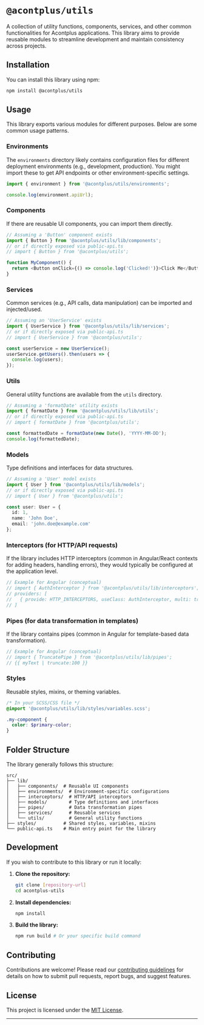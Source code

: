# `@acontplus/utils`

A collection of utility functions, components, services, and other common functionalities for Acontplus applications. This library aims to provide reusable modules to streamline development and maintain consistency across projects.

## Installation

You can install this library using npm:

```bash
npm install @acontplus/utils
```

## Usage

This library exports various modules for different purposes. Below are some common usage patterns.

### Environments

The `environments` directory likely contains configuration files for different deployment environments (e.g., development, production). You might import these to get API endpoints or other environment-specific settings.

```typescript
import { environment } from '@acontplus/utils/environments';

console.log(environment.apiUrl);
```

### Components

If there are reusable UI components, you can import them directly.

```typescript
// Assuming a 'Button' component exists
import { Button } from '@acontplus/utils/lib/components';
// or if directly exposed via public-api.ts
// import { Button } from '@acontplus/utils';

function MyComponent() {
  return <Button onClick={() => console.log('Clicked!')}>Click Me</Button>;
}
```

### Services

Common services (e.g., API calls, data manipulation) can be imported and injected/used.

```typescript
// Assuming an 'UserService' exists
import { UserService } from '@acontplus/utils/lib/services';
// or if directly exposed via public-api.ts
// import { UserService } from '@acontplus/utils';

const userService = new UserService();
userService.getUsers().then(users => {
  console.log(users);
});
```

### Utils

General utility functions are available from the `utils` directory.

```typescript
// Assuming a 'formatDate' utility exists
import { formatDate } from '@acontplus/utils/lib/utils';
// or if directly exposed via public-api.ts
// import { formatDate } from '@acontplus/utils';

const formattedDate = formatDate(new Date(), 'YYYY-MM-DD');
console.log(formattedDate);
```

### Models

Type definitions and interfaces for data structures.

```typescript
// Assuming a 'User' model exists
import { User } from '@acontplus/utils/lib/models';
// or if directly exposed via public-api.ts
// import { User } from '@acontplus/utils';

const user: User = {
  id: 1,
  name: 'John Doe',
  email: 'john.doe@example.com'
};
```

### Interceptors (for HTTP/API requests)

If the library includes HTTP interceptors (common in Angular/React contexts for adding headers, handling errors), they would typically be configured at the application level.

```typescript
// Example for Angular (conceptual)
// import { AuthInterceptor } from '@acontplus/utils/lib/interceptors';
// providers: [
//   { provide: HTTP_INTERCEPTORS, useClass: AuthInterceptor, multi: true }
// ]
```

### Pipes (for data transformation in templates)

If the library contains pipes (common in Angular for template-based data transformation).

```typescript
// Example for Angular (conceptual)
// import { TruncatePipe } from '@acontplus/utils/lib/pipes';
// {{ myText | truncate:100 }}
```

### Styles

Reusable styles, mixins, or theming variables.

```scss
/* In your SCSS/CSS file */
@import '@acontplus/utils/lib/styles/variables.scss';

.my-component {
  color: $primary-color;
}
```

## Folder Structure

The library generally follows this structure:

```
src/
├── lib/
│   ├── components/  # Reusable UI components
│   ├── environments/  # Environment-specific configurations
│   ├── interceptors/  # HTTP/API interceptors
│   ├── models/        # Type definitions and interfaces
│   ├── pipes/         # Data transformation pipes
│   ├── services/      # Reusable services
│   └── utils/         # General utility functions
├── styles/          # Shared styles, variables, mixins
└── public-api.ts    # Main entry point for the library
```

## Development

If you wish to contribute to this library or run it locally:

1.  **Clone the repository:**
    ```bash
    git clone [repository-url]
    cd acontplus-utils
    ```
2.  **Install dependencies:**
    ```bash
    npm install
    ```
3.  **Build the library:**
    ```bash
    npm run build # Or your specific build command
    ```

## Contributing

Contributions are welcome\! Please read our [contributing guidelines](https://www.google.com/search?q=CONTRIBUTING.md) for details on how to submit pull requests, report bugs, and suggest features.

## License

This project is licensed under the [MIT License](https://www.google.com/search?q=LICENSE).

-----